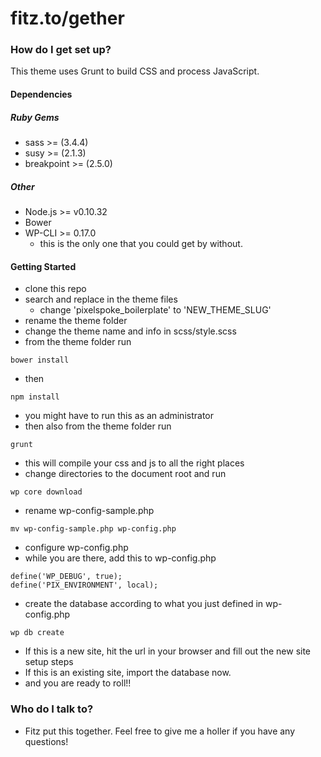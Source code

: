 # fitz.to/gether #

### How do I get set up? ###

This theme uses Grunt to build CSS and process JavaScript.

#### Dependencies ####
##### Ruby Gems #####
* sass >= (3.4.4)
* susy >= (2.1.3)
* breakpoint >= (2.5.0)
##### Other #####
* Node.js >= v0.10.32
* Bower
* WP-CLI >= 0.17.0
  * this is the only one that you could get by without.

#### Getting Started ####
* clone this repo
* search and replace in the theme files
  * change 'pixelspoke_boilerplate' to 'NEW_THEME_SLUG'
* rename the theme folder
* change the theme name and info in scss/style.scss
* from the theme folder run
```
bower install
```
* then
```
npm install
```
* you might have to run this as an administrator
* then also from the theme folder run
```
grunt
```
* this will compile your css and js to all the right places
* change directories to the document root and run
```
wp core download
```
* rename wp-config-sample.php
```
mv wp-config-sample.php wp-config.php
```
* configure wp-config.php
* while you are there, add this to wp-config.php
```
define('WP_DEBUG', true);
define('PIX_ENVIRONMENT', local);
```
* create the database according to what you just defined in wp-config.php
```
wp db create
```
* If this is a new site, hit the url in your browser and fill out the new site setup steps
* If this is an existing site, import the database now.
* and you are ready to roll!!

### Who do I talk to? ###
* Fitz put this together. Feel free to give me a holler if you have any questions!